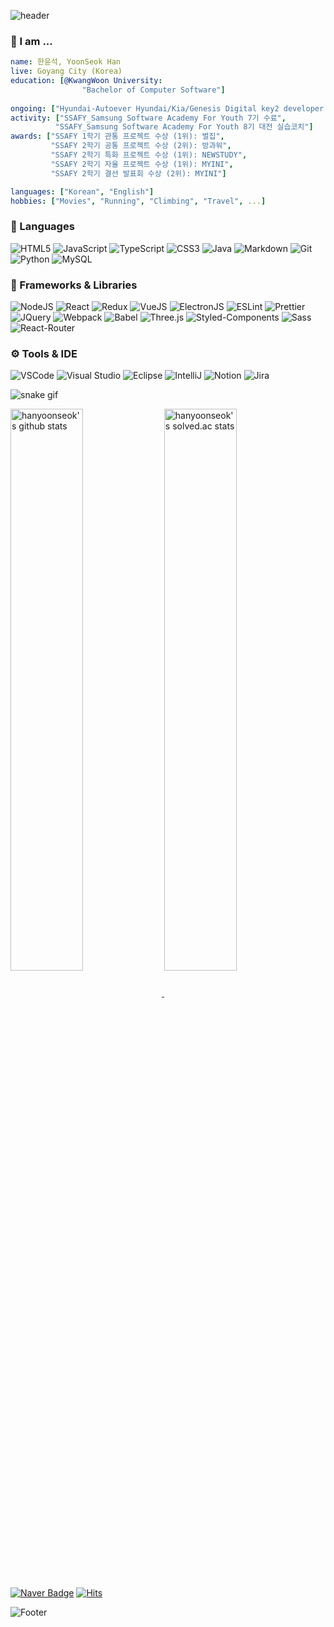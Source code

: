 ![header](https://capsule-render.vercel.app/api?type=waving&color=007ACC&text=Hi,&nbsp;There!&nbsp;🖐️&fontSize=50&fontColor=FFFFFF&width=100)

### 💬 I am ...
```yaml
name: 한윤석, YoonSeok Han
live: Goyang City (Korea)
education: [@KwangWoon University:
                "Bachelor of Computer Software"]
                
ongoing: ["Hyundai-Autoever Hyundai/Kia/Genesis Digital key2 developer & operator"]
activity: ["SSAFY_Samsung Software Academy For Youth 7기 수료",
          "SSAFY_Samsung Software Academy For Youth 8기 대전 실습코치"]
awards: ["SSAFY 1학기 관통 프로젝트 수상 (1위): 벌집", 
         "SSAFY 2학기 공통 프로젝트 수상 (2위): 방과워",
         "SSAFY 2학기 특화 프로젝트 수상 (1위): NEWSTUDY",
         "SSAFY 2학기 자율 프로젝트 수상 (1위): MYINI",
         "SSAFY 2학기 결선 발표회 수상 (2위): MYINI"]

languages: ["Korean", "English"]
hobbies: ["Movies", "Running", "Climbing", "Travel", ...]
```


### 🎨 Languages  
![HTML5](https://img.shields.io/badge/html5-%23E34F26.svg?style=flat&logo=html5&logoColor=white) ![JavaScript](https://img.shields.io/badge/javascript-%23323330.svg?style=flat&logo=javascript&logoColor=%23F7DF1E) ![TypeScript](https://img.shields.io/badge/typescript-%23007ACC.svg?style=flat&logo=typescript&logoColor=white) ![CSS3](https://img.shields.io/badge/css3-%231572B6.svg?style=flat&logo=css3&logoColor=white) ![Java](https://img.shields.io/badge/java-%23ED8B00.svg?style=flat&logo=java&logoColor=white) ![Markdown](https://img.shields.io/badge/markdown-%23000000.svg?style=flat&logo=markdown&logoColor=white) ![Git](https://img.shields.io/badge/git-%23F05033.svg?style=flat&logo=git&logoColor=white) ![Python](https://img.shields.io/badge/-Python-%233776AB) ![MySQL](https://img.shields.io/badge/-MySQL-%234479A1)
  
  
### 🎲 Frameworks & Libraries
![NodeJS](https://img.shields.io/badge/node.js-6DA55F?style=flat&logo=node.js&logoColor=white) ![React](https://img.shields.io/badge/react-%2320232a.svg?style=flat&logo=React&logoColor=%2361DAFB) ![Redux](https://img.shields.io/badge/redux-%23593d88.svg?style=flat&logo=redux&logoColor=white) ![VueJS](https://img.shields.io/badge/vuejs-%2335495e.svg?style=flat&logo=vuedotjs&logoColor=%234FC08D) ![ElectronJS](https://img.shields.io/badge/Electron-191970?style=flat&logo=Electron&logoColor=white) ![ESLint](https://img.shields.io/badge/ESLint-4B3263?style=flat&logo=eslint&logoColor=white) ![Prettier](https://img.shields.io/badge/-Prettier-%23F7B93E) ![JQuery](https://img.shields.io/badge/jquery-%230769AD.svg?style=flat&logo=jquery&logoColor=white) ![Webpack](https://img.shields.io/badge/webpack-%238DD6F9.svg?style=flat&logo=webpack&logoColor=black) ![Babel](https://img.shields.io/badge/Babel-F9DC3e?style=flat&logo=babel&logoColor=black) ![Three.js](https://img.shields.io/badge/-Three.js-%23000000) ![Styled-Components](https://img.shields.io/badge/-Styled--Components-%23DB7093) ![Sass](https://img.shields.io/badge/-Sass-%23CC6699) ![React-Router](https://img.shields.io/badge/-React--Router-%23CA4245)
  
  
### ⚙️ Tools & IDE
![VSCode](https://img.shields.io/badge/-VSCode-%23007ACC) ![Visual Studio](https://img.shields.io/badge/-Visual%20Studio-%235C2D91) ![Eclipse](https://img.shields.io/badge/-Eclipse-%232C2255) ![IntelliJ](https://img.shields.io/badge/-IntelliJ-%23000000) ![Notion](https://img.shields.io/badge/-Notion-%23000000) ![Jira](https://img.shields.io/badge/-Jira-%230052CC)
  
  
  
![snake gif](https://github.com/hanyoonseok/hanyoonseok/blob/output/github-contribution-grid-snake.svg)

  
<a href="https://github.com/hanyoonseok"> 
<img align="center" width="48%" src="https://github-readme-stats.vercel.app/api?username=hanyoonseok&show_icons=true&theme=radical" alt="hanyoonseok's github stats"/>
</a>

<a href="https://solved.ac/hys6078">
<img width="48%"  align="center" src="http://mazassumnida.wtf/api/v2/generate_badge?boj=hys6078" alt="hanyoonseok's solved.ac stats"/>
</a>

[![Naver Badge](https://img.shields.io/badge/Naver-03C75A?style=flat-square&logo=Naver&logoColor=white&link=mailto:hys6078@naver.com)](mailto:hys6078@naver.com)
[![Hits](https://hits.seeyoufarm.com/api/count/incr/badge.svg?url=https%3A%2F%2Fgithub.com%2Fhanyoonseok&count_bg=%2379C83D&title_bg=%23555555&icon=&icon_color=%23E7E7E7&title=hits&edge_flat=false)](https://hits.seeyoufarm.com)

![Footer](https://capsule-render.vercel.app/api?type=waving&color=007ACC&height=100&section=footer)
